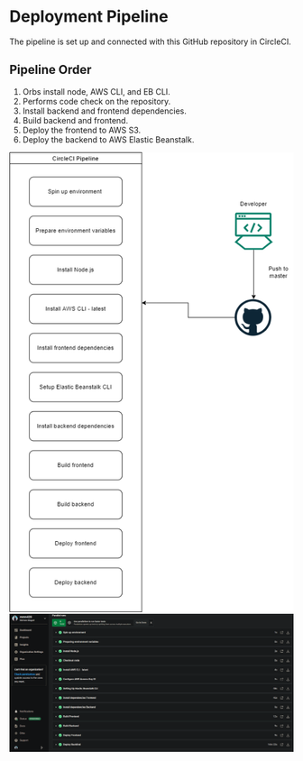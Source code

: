 # Deployment Pipeline

The pipeline is set up and connected with this GitHub repository in CircleCI.

## Pipeline Order

1. Orbs install node, AWS CLI, and EB CLI.
2. Performs code check on the repository.
3. Install backend and frontend dependencies.
4. Build backend and frontend.
5. Deploy the frontend to AWS S3.
6. Deploy the backend to AWS Elastic Beanstalk.

![pipeline diagram](Screenshots/pipeline_diagram.drawio.png)
![CircleCi pipline](Screenshots/circleci_pipeline.png)
